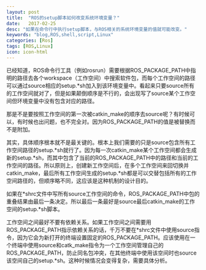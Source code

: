 ```yaml
---
layout: post
title:  "ROS的setup脚本如何改变系统环境变量？"
date:   2017-02-25
desc: "如果在命令行中执行setup脚本，与ROS相关的系统环境变量的值就可能改变。"
keywords: "blog,ROS,shell,script,Linux"
categories: [Ros]
tags: [ROS,Linux]
icon: icon-html
---
```


已经知道，ROS命令行工具（例如rosrun）需要根据ROS\_PACKAGE\_PATH中指明的路径去各个workspace（工作空间）中搜索软件包，而每个工作空间的路径可以通过source相应的setup.\*sh加入到该环境变量中。看起来只要source所有的工作空间就对了，但是如果颠倒顺序是不行的，会出现写了source某个工作空间但环境变量中没有包含对应的路径。

那是不是要按照工作空间的第一次被catkin\_make的顺序去source呢？有时候可以，有时候也出问题，也不完全对。因为ROS\_PACKAGE\_PATH的值是被替换而不是附加。

其实，具体顺序根本就不是最关键的。根本上我们需要的只是source包含所有工作空间路径的setup.\*sh就行了。因为每一次catkin\_make某个工作空间都会生成新的setup.\*sh，而其中包含了当前的ROS\_PACKAGE\_PATH中的路径和当前的工作空间的路径。所以原则上，创建新工作空间后，在多个工作空间来回切换并catkin\_make，最后所有工作空间生成的setup.\*sh都是可以交替包括所有的工作空间路径的，但顺序略不同，这应该是这种机制的设计目的。

如果在\*shrc文件中写所有source工作空间的命令，ROS\_PACKAGE\_PATH中包的重叠结果由最后一条决定。所以最后一条最好是source最后catkin\_make的工作空间的setup.\*sh脚本。

工作空间之间最好不要有依赖关系。如果工作空间之间需要用ROS\_PACKAGE\_PATH指示依赖关系的话，千万不要在\*shrc文件中使用source指令，因为它会为新打开的终端设置固定的ROS\_PACKAGE\_PATH。应该使用在一个终端中使用source和catk\_make指令为一个工作空间管理自己的ROS\_PACKAGE\_PATH，防止同名包冲突，在其他终端中使用该空间时也source该空间自己的setup.\*sh。这种时候情况会变得复杂，需要具体分析。
